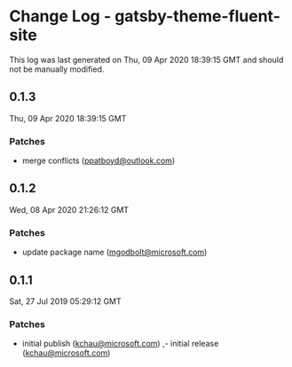 # Change Log - gatsby-theme-fluent-site

This log was last generated on Thu, 09 Apr 2020 18:39:15 GMT and should not be manually modified.

## 0.1.3
Thu, 09 Apr 2020 18:39:15 GMT

### Patches

- merge conflicts (ppatboyd@outlook.com)
## 0.1.2
Wed, 08 Apr 2020 21:26:12 GMT

### Patches

- update package name (mgodbolt@microsoft.com)
## 0.1.1
Sat, 27 Jul 2019 05:29:12 GMT

### Patches

- initial publish (kchau@microsoft.com)
,- initial release (kchau@microsoft.com)
